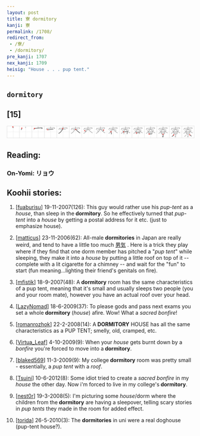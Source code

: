 ```yaml
---
layout: post
title: 寮 dormitory
kanji: 寮
permalink: /1708/
redirect_from:
 - /寮/
 - /dormitory/
pre_kanji: 1707
nex_kanji: 1709
heisig: "House . . . pup tent."
---
```


## `dormitory`

## [15]

<div class="stroke"><img src="../images/E5AFAE.png" /></div>

## Reading:

### On-Yomi: リョウ

## Koohii stories:

1) [<a href="http://kanji.koohii.com/profile/fuaburisu">fuaburisu</a>] 19-11-2007(126): This guy would rather use his <em>pup-tent</em> as a <em>house</em>, than sleep in the<strong> dormitory</strong>. So he effectively turned that <em>pup-tent</em> into a <em>house</em> by getting a postal address for it etc. (just to emphasize house). 

2) [<a href="http://kanji.koohii.com/profile/matticus">matticus</a>] 23-11-2006(62): All-male <strong>dormitories</strong> in Japan are really weird, and tend to have a little too much   <a href="http://jisho.org/kanji/details/男気">男気</a>  . Here is a trick they play where if they find that one dorm member has pitched a &quot;<em>pup tent</em>&quot; while sleeping, they make it into a <em>house</em> by putting a little roof on top of it -- complete with a lit cigarette for a chimney -- and wait for the &quot;fun&quot; to start (fun meaning...lighting their friend&#039;s genitals on fire). 

3) [<a href="http://kanji.koohii.com/profile/mfistik">mfistik</a>] 18-9-2007(48): A<strong> dormitory</strong> room has the same characteristics of a pup tent, meaning that it&#039;s small and usually sleeps two people (you and your room mate), however you have an actual roof over your head. 

4) [<a href="http://kanji.koohii.com/profile/LazyNomad">LazyNomad</a>] 18-6-2009(37): To please gods and pass next exams you set a whole<strong> dormitory</strong> (<em>house</em>) afire. Wow! What a <em>sacred bonfire</em>! 

5) [<a href="http://kanji.koohii.com/profile/romanrozhok">romanrozhok</a>] 22-2-2008(14): A<strong> DORMITORY</strong> HOUSE has all the same characteristics as a PUP TENT; smelly, old, cramped, etc. 

6) [<a href="http://kanji.koohii.com/profile/Virtua_Leaf">Virtua_Leaf</a>] 4-10-2009(9): When your <em>house</em> gets burnt down by a <em>bonfire</em> you&#039;re forced to move into a<strong> dormitory</strong>. 

7) [<a href="http://kanji.koohii.com/profile/blaked569">blaked569</a>] 11-3-2009(9): My college<strong> dormitory</strong> room was pretty small - essentially, a <em>pup tent</em> with a <em>roof</em>. 

8) [<a href="http://kanji.koohii.com/profile/Tsuini">Tsuini</a>] 10-6-2012(8): Some idiot tried to create a <em>sacred bonfire</em> in my <em>house</em> the other day. Now i&#039;m forced to live in my college&#039;s<strong> dormitory</strong>. 

9) [<a href="http://kanji.koohii.com/profile/nest0r">nest0r</a>] 19-3-2008(5): I&#039;m picturing some <em>house</em>/dorm where the children from the<strong> dormitory</strong> are having a sleepover, telling scary stories in <em>pup tents</em> they made in the room for added effect. 

10) [<a href="http://kanji.koohii.com/profile/torida">torida</a>] 26-5-2010(3): The <strong>dormitories</strong> in uni were a real doghouse (pup-tent house?). 
